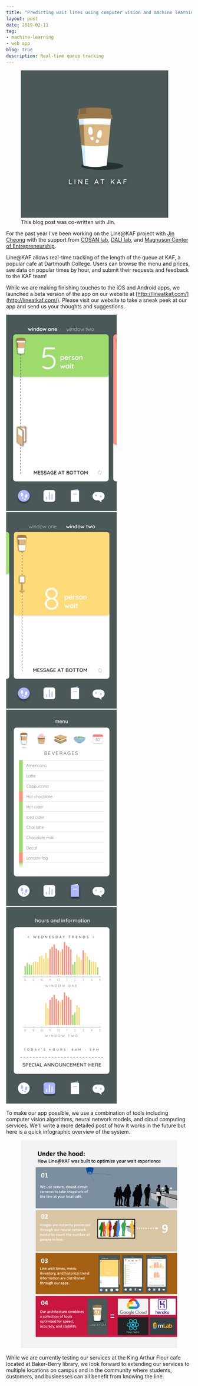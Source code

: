 ```yaml
---
title: "Predicting wait lines using computer vision and machine learning"
layout: post
date: 2019-02-11
tag:
- machine-learning
- web app
blog: true
description: Real-time queue tracking 
---
```


<figure>
  <img src="/assets/images/lineatkaf/main.png" width="400">
    <figcaption>This blog post was co-written with Jin.</figcaption>
</figure>

For the past year I've been working on the Line@KAF project with [Jin Cheong](http://jinhyuncheong.com/) with the support from [COSAN lab](http://cosanlab.com), [DALI lab](http://dali.dartmouth.edu/projects-blog/kaf), and [Magnuson Center of Entrepreneurship](https://magnuson.dartmouth.edu/).

Line@KAF allows real-time tracking of the length of the queue at KAF, a popular cafe at Dartmouth College. Users can browse the menu and prices, see data on popular times by hour, and submit their requests and feedback to the KAF team!

While we are making finishing touches to the iOS and Android apps, we launched a beta version of the app
on our website at [http://lineatkaf.com/](http://lineatkaf.com/).
Please visit our website to take a sneak peek at our app and send us your thoughts and suggestions.  

<div class="grid w-3/4 grid-cols-2 gap-4 mx-auto">
    <img src="/assets/images/lineatkaf/img1.png" class="my-0">    
    <img src="/assets/images/lineatkaf/img2.png" class="my-0">  
    <img src="/assets/images/lineatkaf/img3.png" class="my-0">  
    <img src="/assets/images/lineatkaf/img4.png" class="my-0">  
</div>

To make our app possible, we use a combination of tools including computer vision algorithms, neural network models, and cloud computing services. We'll write a more detailed post of how it works in the future but here is a quick infographic overview of the system.

<figure>
    <img src="/assets/images/lineatkaf/infographic.png" class='w-3/4 mx-auto'>    
</figure>

While we are currently testing our services at the King Arthur Flour cafe located at Baker-Berry library,
we look forward to extending our services to multiple locations on campus and in the community where students,
customers, and businesses can all benefit from knowing the line.
